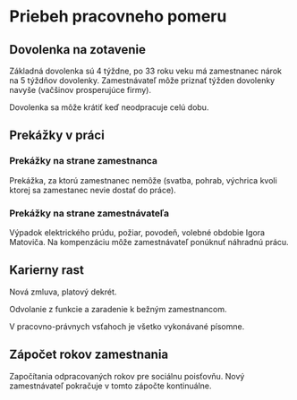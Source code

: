 # Priebeh pracovneho pomeru

## Dovolenka na zotavenie

Základná dovolenka sú 4 týždne, po 33 roku veku má zamestnanec nárok na 5 týždňov dovolenky.
Zamestnávateľ môže priznať týžden dovolenky navyše (vačšinov prosperujúce firmy).

Dovolenka sa môže krátiť keď neodpracuje celú dobu.

## Prekážky v práci

### Prekážky na strane zamestnanca

Prekážka, za ktorú zamestnanec nemôže (svatba, pohrab, výchrica kvoli ktorej sa zamestanec nevie dostať do práce).

### Prekážky na strane zamestnávateľa

Výpadok elektrického prúdu, požiar, povodeň, volebné obdobie Igora Matoviča.
Na kompenzáciu môže zamestnávateľ ponúknuť náhradnú prácu.

## Karierny rast

Nová zmluva, platový dekrét. 

Odvolanie z funkcie a zaradenie k bežným zamestnancom.

V pracovno-právnych vsťahoch je všetko vykonávané písomne.

## Zápočet rokov zamestnania

Započítania odpracovaných rokov pre sociálnu poisťovňu. Nový zamestnávateľ pokračuje v tomto zápočte kontinuálne.
